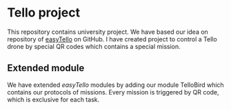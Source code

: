 # Tello project
This repository contains university project. We have based our idea on repository of [easyTello](https://github.com/Virodroid/easyTello) on GitHub. I have created project to control a Tello drone by special QR codes which contains a special mission.

## Extended module
We have extended _easyTello_ modules by adding our module TelloBird which contains our protocols of missions. Every mission is triggered by QR code, which is exclusive for each task. 
